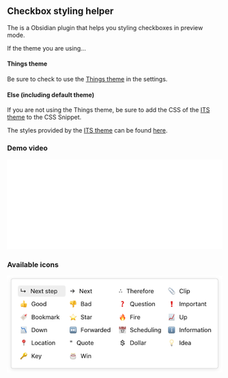 ## Checkbox styling helper

The is a Obsidian plugin that helps you styling checkboxes in preview mode.

If the theme you are using...

#### Things theme

Be sure to check to use the [Things theme](https://github.com/colineckert/obsidian-things) in the settings.

#### Else (including default theme)

If you are not using the Things theme, be sure to add the CSS of the [ITS theme](https://github.com/SlRvb/Obsidian--ITS-Theme/blob/main/Snippets/S%20-%20Checkboxes.css) to the CSS Snippet.

The styles provided by the [ITS theme](https://publish.obsidian.md/slrvb-docs/ITS+Theme/ITS+Theme) can be found [here](https://publish.obsidian.md/slrvb-docs/ITS+Theme/Alternate+Checkboxes).

### Demo video

![Demo video](assets/demo.gif)

### Available icons

![Available icons](assets/available_icons.png)
